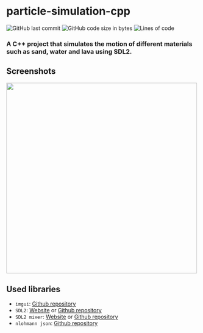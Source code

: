 # particle-simulation-cpp

![GitHub last commit](https://img.shields.io/github/last-commit/alexandreaero/particle-simulation-cpp)
![GitHub code size in bytes](https://img.shields.io/github/languages/code-size/alexandreaero/particle-simulation-cpp)
![Lines of code](https://img.shields.io/tokei/lines/github/alexandreaero/particle-simulation-cpp)

### A C++ project that simulates the motion of different materials such as sand, water and lava using SDL2.

## Screenshots
<img src="https://github.com/AlexandreAero/particle-simulation-cpp/assets/66020831/423f1891-3521-4a0d-8a6f-264e16b4664b" width="500" height="500">

## Used libraries
- ``imgui``: [Github repository](https://github.com/ocornut/imgui)
- ``SDL2``: [Website](https://www.libsdl.org/) or [Github repository](https://github.com/libsdl-org/SDL)
- ``SDL2 mixer``: [Website](https://www.libsdl.org/projects/mixer/) or [Github repository](https://github.com/libsdl-org/SDL_mixer)
- ``nlohmann json``: [Github repository](https://github.com/nlohmann/json)
